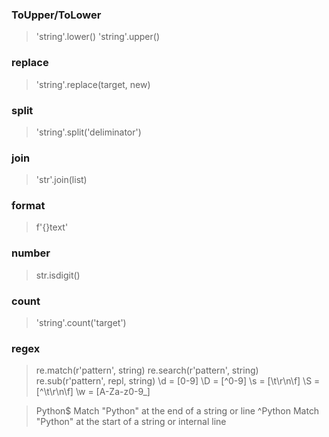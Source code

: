 
### ToUpper/ToLower
> 'string'.lower()
> 'string'.upper()

### replace
> 'string'.replace(target, new)

### split
> 'string'.split('deliminator')

### join
> 'str'.join(list)

### format
> f'{}text'

### number
> str.isdigit()

### count
> 'string'.count('target')

### regex
> re.match(r'pattern', string)
> re.search(r'pattern', string)
> re.sub(r'pattern', repl, string)
> \d = [0-9]
> \D = [^0-9]
> \s = [\t\r\n\f]
> \S = [^\t\r\n\f]
> \w = [A-Za-z0-9_]

> Python$   Match "Python" at the end of a string or line
> ^Python   Match "Python" at the start of a string or internal line